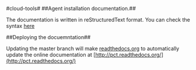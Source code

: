 #cloud-tools#
##Agent installation documentation.##

The documentation is written in reStructuredText format.
You can check the syntax [here](http://en.wikipedia.org/wiki/ReStructuredText)  

##Deploying the docuemntation##
   
Updating the master branch will make [readthedocs.org](https://readthedocs.org/) to automatically update the online documentation at [http://pct.readthedocs.org/](http://pct.readthedocs.org/)


